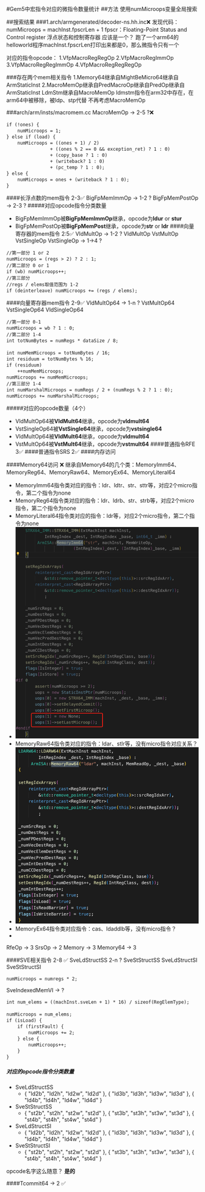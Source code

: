 #Gem5中宏指令对应的微指令数量统计
##方法
使用numMicroops变量全局搜索

##搜索结果
###1.arch/armgenerated/decoder-ns.hh.inc❌
发现代码：numMicroops = machInst.fpscrLen + 1
fpscr：Floating-Point Status and Control register 浮点状态和控制寄存器 应该是一个？
跑了一个arm64的helloworld程序machInst.fpscrLen打印出来都是0，那么微指令只有一个

对应的指令opcode：
1.VfpMacroRegRegOp
2.VfpMacroRegImmOp
3.VfpMacroRegRegImmOp
4.VfpMacroRegRegRegOp

###存在两个mem相关指令
1.Memory64继承自MightBeMicro64继承自ArmStaticInst
2.MacroMemOp继承自PredMacroOp继承自PredOp继承自ArmStaticInst
LdmStm继承自MacroMemOp
ldmstm指令在arm32中存在，在arm64中被移除，被ldp、stp代替
不再考虑MacroMemOp

###arch/arm/insts/macromem.cc 
MacroMemOp -> 2-5 ?❌
```
if (!ones) {
    numMicroops = 1;
} else if (load) {
    numMicroops = ((ones + 1) / 2)
                + ((ones % 2 == 0 && exception_ret) ? 1 : 0)
                + (copy_base ? 1 : 0)
                + (writeback? 1 : 0)
                + (pc_temp ? 1 : 0);
} else {
    numMicroops = ones + (writeback ? 1 : 0);
}
```
####长浮点数的mem指令 2-3✅
BigFpMemImmOp -> 1-2 ? 
BigFpMemPostOp -> 2-3 ?
#####对应opcode指令分类数量
- BigFpMemImmOp被**BigFpMemImmOp**继承，opcode为**ldur** or **stur**
- BigFpMemPostOp被**BigFpMemPost**继承，opcode为**str** or **ldr**
####向量寄存器的mem指令 2:5✅
VldMultOp -> 1-2 ?
VldMultOp VstMultOp VstSingleOp VstSingleOp -> 1->4 ?
```
//第一部分 1 or 2
numMicroops = (regs > 2) ? 2 : 1;
//第二部分 0 or 1
if (wb) numMicroops++;
//第三部分
//regs / elems取值范围为 1-2
if (deinterleave) numMicroops += (regs / elems);
```
####向量寄存器mem指令 2-9✅
VldMultOp64 -> 1-n ?
VstMultOp64
VstSingleOp64
VldSingleOp64
```
//第一部分 0-1
numMicroops = wb ? 1 : 0;
//第二部分 1-4
int totNumBytes = numRegs * dataSize / 8;

int numMemMicroops = totNumBytes / 16;
int residuum = totNumBytes % 16;
if (residuum)
    ++numMemMicroops;
numMicroops += numMemMicroops;
//第三部分 1-4
int numMarshalMicroops = numRegs / 2 + (numRegs % 2 ? 1 : 0);
numMicroops += numMarshalMicroops;
```
#####对应的opcode数量（4个）
- VldMultOp64被**VldMult64**继承，opcode为**vldmult64**
- VstSingleOp64被**VstSingle64**继承，opcode为**vstsingle64**
- VldMultOp64被**VldMult64**继承，opcode为**vldmult64**
- VstMultOp64被**VstMult64**继承，opcode为**vstmult64**
####普通指令RFE 3✅
####普通指令SRS 2✅
####内存访问 

####Memory64访问 ❌
继承自Memory64的几个类：MemoryImm64、MemoryReg64、MemoryRaw64、MemoryEx64、MemoryLiteral64
- MemoryImm64指令类对应的指令：ldr、ldtr、str、sttr等，对应2个micro指令，第二个指令为none
- MemoryReg64指令类对应的指令：ldr、ldrb、str、strb等，对应2个micro指令，第二个指令为none
- MemoryLiteral64指令类对应的指令：ldr等，对应2个micro指令，第二个指令为none
- ![](./1.png )
- MemoryRaw64指令类对应的指令：ldar、stlr等，没有micro指令对应关系？
- ![](./2.png)
- MemoryEx64指令类对应指令：cas、ldaddlb等，没有micro指令？
- 

RfeOp -> 3
SrsOp -> 2
Memory -> 3
Memory64 -> 3

####SVE相关指令 2-8 ✅
SveLdStructSS 2-n ?
SveStStructSS
SveLdStructSI
SveStStructSI
```
numMicroops = numregs * 2;
```

SveIndexedMemVI -> ?
```
int num_elems = ((machInst.sveLen + 1) * 16) / sizeof(RegElemType);

numMicroops = num_elems;
if (isLoad) {
    if (firstFault) {
        numMicroops += 2;
    } else {
        numMicroops++;
    }
}
```
##### 对应的opcode指令分类数量
- SveLdStructSS 
  - { "ld2b", "ld2h", "ld2w", "ld2d" },
    { "ld3b", "ld3h", "ld3w", "ld3d" },
    { "ld4b", "ld4h", "ld4w", "ld4d" } 
- SveStStructSS
  - { "st2b", "st2h", "st2w", "st2d" },
    { "st3b", "st3h", "st3w", "st3d" },
    { "st4b", "st4h", "st4w", "st4d" }
- SveLdStructSI
  - { "ld2b", "ld2h", "ld2w", "ld2d" },
    { "ld3b", "ld3h", "ld3w", "ld3d" },
    { "ld4b", "ld4h", "ld4w", "ld4d" }
- SveStStructSI
  - { "st2b", "st2h", "st2w", "st2d" },
    { "st3b", "st3h", "st3w", "st3d" },
    { "st4b", "st4h", "st4w", "st4d" }

opcode名字这么随意？ **是的**

####Tcommit64 -> 2 ✅


